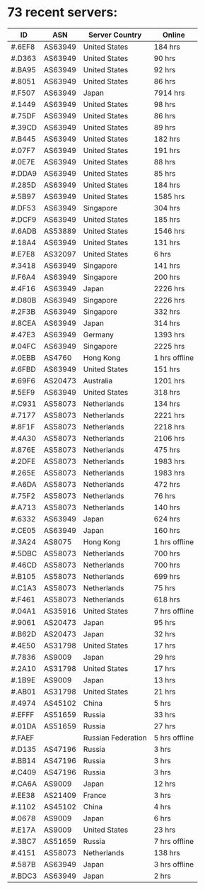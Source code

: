 # 73 recent servers:

| ID | ASN | Server Country | Online |
| ------ | ------ | ------ | ------ |
| #.6EF8 | AS63949 | United States | 184 hrs |
| #.D363 | AS63949 | United States | 90 hrs |
| #.BA95 | AS63949 | United States | 92 hrs |
| #.8051 | AS63949 | United States | 86 hrs |
| #.F507 | AS63949 | Japan | 7914 hrs |
| #.1449 | AS63949 | United States | 98 hrs |
| #.75DF | AS63949 | United States | 86 hrs |
| #.39CD | AS63949 | United States | 89 hrs |
| #.B445 | AS63949 | United States | 182 hrs |
| #.07F7 | AS63949 | United States | 191 hrs |
| #.0E7E | AS63949 | United States | 88 hrs |
| #.DDA9 | AS63949 | United States | 85 hrs |
| #.285D | AS63949 | United States | 184 hrs |
| #.5B97 | AS63949 | United States | 1585 hrs |
| #.DF53 | AS63949 | Singapore | 304 hrs |
| #.DCF9 | AS63949 | United States | 185 hrs |
| #.6ADB | AS53889 | United States | 1546 hrs |
| #.18A4 | AS63949 | United States | 131 hrs |
| #.E7E8 | AS32097 | United States | 6 hrs |
| #.3418 | AS63949 | Singapore | 141 hrs |
| #.F6A4 | AS63949 | Singapore | 200 hrs |
| #.4F16 | AS63949 | Japan | 2226 hrs |
| #.D80B | AS63949 | Singapore | 2226 hrs |
| #.2F3B | AS63949 | Singapore | 332 hrs |
| #.8CEA | AS63949 | Japan | 314 hrs |
| #.47E3 | AS63949 | Germany | 1393 hrs |
| #.04FC | AS63949 | Singapore | 2225 hrs |
| #.0EBB | AS4760 | Hong Kong | 1 hrs offline |
| #.6FBD | AS63949 | United States | 151 hrs |
| #.69F6 | AS20473 | Australia | 1201 hrs |
| #.5EF9 | AS63949 | United States | 318 hrs |
| #.C931 | AS58073 | Netherlands | 134 hrs |
| #.7177 | AS58073 | Netherlands | 2221 hrs |
| #.8F1F | AS58073 | Netherlands | 2218 hrs |
| #.4A30 | AS58073 | Netherlands | 2106 hrs |
| #.876E | AS58073 | Netherlands | 475 hrs |
| #.2DFE | AS58073 | Netherlands | 1983 hrs |
| #.265E | AS58073 | Netherlands | 1983 hrs |
| #.A6DA | AS58073 | Netherlands | 472 hrs |
| #.75F2 | AS58073 | Netherlands | 76 hrs |
| #.A713 | AS58073 | Netherlands | 140 hrs |
| #.6332 | AS63949 | Japan | 624 hrs |
| #.CE05 | AS63949 | Japan | 160 hrs |
| #.3A24 | AS8075 | Hong Kong | 1 hrs offline |
| #.5DBC | AS58073 | Netherlands | 700 hrs |
| #.46CD | AS58073 | Netherlands | 700 hrs |
| #.B105 | AS58073 | Netherlands | 699 hrs |
| #.C1A3 | AS58073 | Netherlands | 75 hrs |
| #.F461 | AS58073 | Netherlands | 618 hrs |
| #.04A1 | AS35916 | United States | 7 hrs offline |
| #.9061 | AS20473 | Japan | 95 hrs |
| #.B62D | AS20473 | Japan | 32 hrs |
| #.4E50 | AS31798 | United States | 17 hrs |
| #.7836 | AS9009 | Japan | 29 hrs |
| #.2A10 | AS31798 | United States | 17 hrs |
| #.1B9E | AS9009 | Japan | 13 hrs |
| #.AB01 | AS31798 | United States | 21 hrs |
| #.4974 | AS45102 | China | 5 hrs |
| #.EFFF | AS51659 | Russia | 33 hrs |
| #.01DA | AS51659 | Russia | 27 hrs |
| #.FAEF |  | Russian Federation | 5 hrs offline |
| #.D135 | AS47196 | Russia | 3 hrs |
| #.BB14 | AS47196 | Russia | 3 hrs |
| #.C409 | AS47196 | Russia | 3 hrs |
| #.CA6A | AS9009 | Japan | 12 hrs |
| #.EE38 | AS21409 | France | 3 hrs |
| #.1102 | AS45102 | China | 4 hrs |
| #.0678 | AS9009 | Japan | 6 hrs |
| #.E17A | AS9009 | United States | 23 hrs |
| #.3BC7 | AS51659 | Russia | 7 hrs offline |
| #.4151 | AS58073 | Netherlands | 138 hrs |
| #.587B | AS63949 | Japan | 3 hrs offline |
| #.BDC3 | AS63949 | Japan | 2 hrs |

